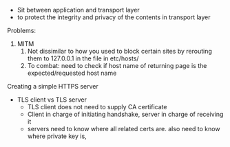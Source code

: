 - Sit between application and transport layer
- to protect the integrity and privacy of the contents in transport layer

Problems:
1. MITM
	1. Not dissimilar to how you used to block certain sites by rerouting them to 127.0.0.1 in the file in etc/hosts/ 
	2. To combat: need to check if host name of returning page is the expected/requested host name

Creating a simple HTTPS server

- TLS client vs TLS server
	- TLS client does not need to supply CA certificate
	- Client in charge of initiating handshake, server in charge of receiving it
	- servers need to know where all related certs are. also need to know where private key is, 